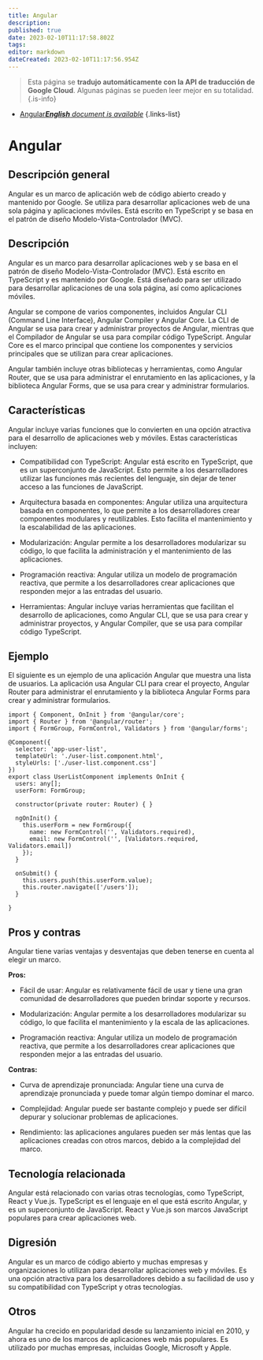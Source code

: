 ```yaml
---
title: Angular
description: 
published: true
date: 2023-02-10T11:17:58.802Z
tags: 
editor: markdown
dateCreated: 2023-02-10T11:17:56.954Z
---
```


> Esta página se **tradujo automáticamente con la API de traducción de Google Cloud**.
Algunas páginas se pueden leer mejor en su totalidad.{.is-info}



- [Angular***English** document is available*](/en/Knowledge-base/Dictionary/angular)
{.links-list}


# Angular

## Descripción general
Angular es un marco de aplicación web de código abierto creado y mantenido por Google. Se utiliza para desarrollar aplicaciones web de una sola página y aplicaciones móviles. Está escrito en TypeScript y se basa en el patrón de diseño Modelo-Vista-Controlador (MVC).

## Descripción
Angular es un marco para desarrollar aplicaciones web y se basa en el patrón de diseño Modelo-Vista-Controlador (MVC). Está escrito en TypeScript y es mantenido por Google. Está diseñado para ser utilizado para desarrollar aplicaciones de una sola página, así como aplicaciones móviles.

Angular se compone de varios componentes, incluidos Angular CLI (Command Line Interface), Angular Compiler y Angular Core. La CLI de Angular se usa para crear y administrar proyectos de Angular, mientras que el Compilador de Angular se usa para compilar código TypeScript. Angular Core es el marco principal que contiene los componentes y servicios principales que se utilizan para crear aplicaciones.

Angular también incluye otras bibliotecas y herramientas, como Angular Router, que se usa para administrar el enrutamiento en las aplicaciones, y la biblioteca Angular Forms, que se usa para crear y administrar formularios.

## Características
Angular incluye varias funciones que lo convierten en una opción atractiva para el desarrollo de aplicaciones web y móviles. Estas características incluyen:

- Compatibilidad con TypeScript: Angular está escrito en TypeScript, que es un superconjunto de JavaScript. Esto permite a los desarrolladores utilizar las funciones más recientes del lenguaje, sin dejar de tener acceso a las funciones de JavaScript.

- Arquitectura basada en componentes: Angular utiliza una arquitectura basada en componentes, lo que permite a los desarrolladores crear componentes modulares y reutilizables. Esto facilita el mantenimiento y la escalabilidad de las aplicaciones.

- Modularización: Angular permite a los desarrolladores modularizar su código, lo que facilita la administración y el mantenimiento de las aplicaciones.

- Programación reactiva: Angular utiliza un modelo de programación reactiva, que permite a los desarrolladores crear aplicaciones que responden mejor a las entradas del usuario.

- Herramientas: Angular incluye varias herramientas que facilitan el desarrollo de aplicaciones, como Angular CLI, que se usa para crear y administrar proyectos, y Angular Compiler, que se usa para compilar código TypeScript.

## Ejemplo
El siguiente es un ejemplo de una aplicación Angular que muestra una lista de usuarios. La aplicación usa Angular CLI para crear el proyecto, Angular Router para administrar el enrutamiento y la biblioteca Angular Forms para crear y administrar formularios.

```
import { Component, OnInit } from '@angular/core';
import { Router } from '@angular/router';
import { FormGroup, FormControl, Validators } from '@angular/forms';

@Component({
  selector: 'app-user-list',
  templateUrl: './user-list.component.html',
  styleUrls: ['./user-list.component.css']
})
export class UserListComponent implements OnInit {
  users: any[];
  userForm: FormGroup;

  constructor(private router: Router) { }

  ngOnInit() {
    this.userForm = new FormGroup({
      name: new FormControl('', Validators.required),
      email: new FormControl('', [Validators.required, Validators.email])
    });
  }

  onSubmit() {
    this.users.push(this.userForm.value);
    this.router.navigate(['/users']);
  }

}
```

## Pros y contras
Angular tiene varias ventajas y desventajas que deben tenerse en cuenta al elegir un marco.

**Pros:**

- Fácil de usar: Angular es relativamente fácil de usar y tiene una gran comunidad de desarrolladores que pueden brindar soporte y recursos.

- Modularización: Angular permite a los desarrolladores modularizar su código, lo que facilita el mantenimiento y la escala de las aplicaciones.

- Programación reactiva: Angular utiliza un modelo de programación reactiva, que permite a los desarrolladores crear aplicaciones que responden mejor a las entradas del usuario.

**Contras:**

- Curva de aprendizaje pronunciada: Angular tiene una curva de aprendizaje pronunciada y puede tomar algún tiempo dominar el marco.

- Complejidad: Angular puede ser bastante complejo y puede ser difícil depurar y solucionar problemas de aplicaciones.

- Rendimiento: las aplicaciones angulares pueden ser más lentas que las aplicaciones creadas con otros marcos, debido a la complejidad del marco.

## Tecnología relacionada
Angular está relacionado con varias otras tecnologías, como TypeScript, React y Vue.js. TypeScript es el lenguaje en el que está escrito Angular, y es un superconjunto de JavaScript. React y Vue.js son marcos JavaScript populares para crear aplicaciones web.

## Digresión
Angular es un marco de código abierto y muchas empresas y organizaciones lo utilizan para desarrollar aplicaciones web y móviles. Es una opción atractiva para los desarrolladores debido a su facilidad de uso y su compatibilidad con TypeScript y otras tecnologías.

## Otros
Angular ha crecido en popularidad desde su lanzamiento inicial en 2010, y ahora es uno de los marcos de aplicaciones web más populares. Es utilizado por muchas empresas, incluidas Google, Microsoft y Apple.